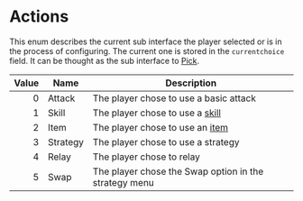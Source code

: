 # Actions
This enum describes the current sub interface the player selected or is in the process of configuring. The current one is stored in the `currentchoice` field. It can be thought as the sub interface to [Pick](Pick.md).

|Value|Name|Description|
|-----:|----|-----------|
|0|Attack|The player chose to use a basic attack|
|1|Skill|The player chose to use a [skill](../../Enums%20and%20IDs/Skills.md)|
|2|Item|The player chose to use an [item](../../Enums%20and%20IDs/Items.md)|
|3|Strategy|The player chose to use a strategy|
|4|Relay|The player chose to relay|
|5|Swap|The player chose the Swap option in the strategy menu|
